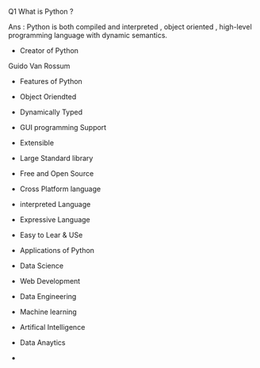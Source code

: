 Q1 What is Python ?

Ans : Python is both compiled and interpreted , object oriented , high-level programming language with dynamic semantics.

- Creator of Python

Guido Van Rossum
 

- Features of Python
-  Object Oriendted
-  Dynamically Typed
-  GUI programming Support
-  Extensible
-  Large Standard library
-  Free and Open Source
-  Cross Platform language
-  interpreted Language
-  Expressive Language
-  Easy to Lear & USe


- Applications of Python
- Data Science
- Web Development
- Data Engineering
- Machine learning
- Artifical Intelligence
- Data Anaytics
-